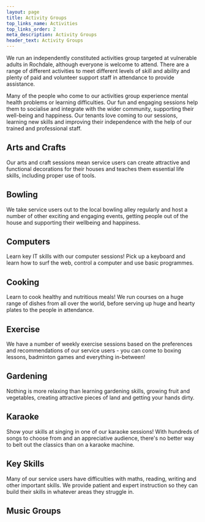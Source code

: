 ```yaml
---
layout: page
title: Activity Groups
top_links_name: Activities
top_links_order: 2
meta_description: Activity Groups
header_text: Activity Groups
---
```


We run an independently constituted activities group targeted at vulnerable adults in Rochdale, although everyone is welcome to attend. There are a range of different activities to meet different levels of skill and ability and plenty of paid and volunteer support staff in attendance to provide assistance.

Many of the people who come to our activities group experience mental health problems or learning difficulties.  Our fun and engaging sessions help them to socialise and integrate with the wider community, supporting their well-being and happiness. Our tenants love coming to our sessions, learning new skills and improving their independence with the help of our trained and professional staff.

## Arts and Crafts

Our arts and craft sessions mean service users can create attractive and functional decorations for their houses and teaches them essential life skills, including proper use of tools.

## Bowling

We take service users out to the local bowling alley regularly and host a number of other exciting and engaging events, getting people out of the house and supporting their wellbeing and happiness.

## Computers

Learn key IT skills with our computer sessions! Pick up a keyboard and learn how to surf the web, control a computer and use basic programmes.

## Cooking

Learn to cook healthy and nutritious meals! We run courses on a huge range of dishes from all over the world, before serving up huge and hearty plates to the people in attendance.

## Exercise

We have a number of weekly exercise sessions based on the preferences and recommendations of our service users - you can come to boxing lessons, badminton games and everything in-between!

## Gardening

Nothing is more relaxing than learning gardening skills, growing fruit and vegetables, creating attractive pieces of land and getting your hands dirty.

## Karaoke

Show your skills at singing in one of our karaoke sessions! With hundreds of songs to choose from and an appreciative audience, there's no better way to belt out the classics than on a karaoke machine.

## Key Skills

Many of our service users have difficulties with maths, reading, writing and other important skills. We provide patient and expert instruction so they can build their skills in whatever areas they struggle in.

## Music Groups
